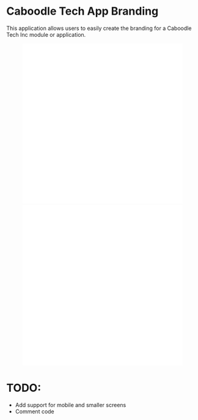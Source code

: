 # Caboodle Tech App Branding
This application allows users to easily create the branding for a Caboodle Tech Inc module or application.

<p align="center">
    <img src="https://github.com/caboodle-tech/app-branding/blob/main/assets/badge-orange.svg">
    <img src="https://github.com/caboodle-tech/app-branding/blob/main/assets/badge-black.svg">
</p>

# TODO:
- Add support for mobile and smaller screens
- Comment code
